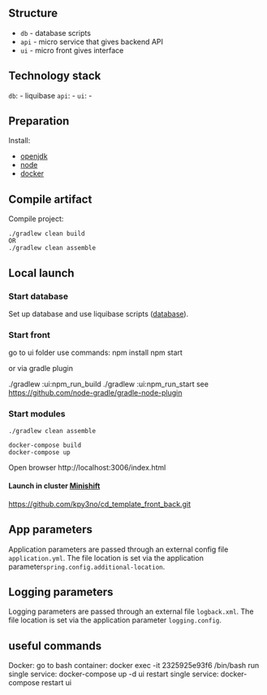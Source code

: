 ## Structure
- `db` - database scripts
- `api` - micro service that gives backend API
- `ui` - micro front gives interface

## Technology stack
`db`: 
    - liquibase
`api`:
    - 
`ui`:
    -       

## Preparation

Install:
- [openjdk](https://openjdk.java.net)
- [node](https://nodejs.org)
- [docker](https://www.docker.com)

## Compile artifact

Compile project:
```
./gradlew clean build
OR
./gradlew clean assemble
```

## Local launch

### Start database

Set up database and use liquibase scripts ([database](db/README.md)).

### Start front
go to ui folder
use commands:
npm install
npm start

or via gradle plugin

./gradlew :ui:npm_run_build
./gradlew :ui:npm_run_start
see https://github.com/node-gradle/gradle-node-plugin

### Start modules

```
./gradlew clean assemble

docker-compose build
docker-compose up
```
Open browser http://localhost:3006/index.html

#### Launch in cluster [Minishift](https://www.okd.io/minishift/)

https://github.com/kpy3no/cd_template_front_back.git

## App parameters

Application parameters are passed through an external config file `application.yml`. 
The file location is set via the application parameter`spring.config.additional-location`.

## Logging parameters

Logging parameters are passed through an external file `logback.xml`.
The file location is set via the application parameter `logging.config`.

## useful commands
Docker:
 go to bash container: docker exec -it 2325925e93f6 /bin/bash
 run single service: docker-compose up -d ui
 restart single service: docker-compose restart ui


